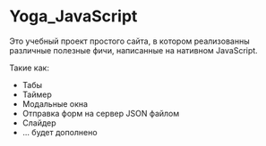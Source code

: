 # Yoga_JavaScript

Это учебный проект простого сайта, в котором реализованны различные полезные фичи, написанные на нативном JavaScript.

Такие как:

- Табы
- Таймер
- Модальные окна
- Отправка форм на сервер JSON файлом
- Слайдер
- ... будет дополнено
